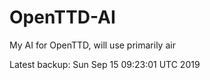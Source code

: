 # OpenTTD-AI
My AI for OpenTTD, will use primarily air

Latest backup: Sun Sep 15 09:23:01 UTC 2019
